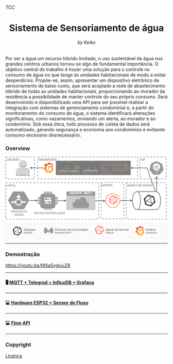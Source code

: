 <h6>TCC</h6>
<h1 align="center"> Sistema de Sensoriamento de água </h1>
<h6 align="center">by Keiko</h6>


Por ser a água um recurso híbrido limitado, o uso sustentável da água nos grandes centros urbanos tornou-se algo de fundamental importância. O objetivo central do trabalho é trazer uma solução para o controle no consumo de água no que tange às unidades habitacionais de modo a evitar desperdícios. Propõe-se, assim, apresentar um dispositivo eletrônico de sensoriamento de baixo custo, que será acoplado a rede de abastecimento híbrido de todas as unidades habitacionais, proporcionando ao morador da residência a possibilidade de manter controle do seu próprio consumo. Será desenvolvido e disponibilizado uma API para ser possível realizar a integração com sistemas de gerenciamento condominial e, a partir do monitoramento do consumo de água, o sistema identificará alterações significativas, como vazamentos, enviando um alerta, ao morador e ao condomínio. Sob essa ótica, todo processo de coleta de dados será automatizado, gerando segurança e economia aos condomínios e evitando consumo excessivo desnecessário.


<h3> Overview </h3>

<img align="center" src="https://github.com/keikomori/flow-sys/blob/master/images/overview.png" alt="alt text" width="900"/>

----------

<h3> Demostração </h3>

https://youtu.be/MXa5vgluvZ8


----------

#### 	:desktop_computer: [MQTT + Telegrad + InfluxDB + Grafana](https://github.com/keikomori/flow-sys/tree/master/integrations) 

----------

#### 	:computer: [Hardware ESP32 + Sensor de Fluxo](https://github.com/keikomori/flow-sys/tree/master/esp32-flowsensor)

----------

#### 	:computer: [Flow API](https://github.com/keikomori/flow-sys/tree/master/flow-api)

----------

<h3> Copyright </h3>

[Licença](https://github.com/keikomori/flow-sys/blob/master/LICENSE)


